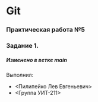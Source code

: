 # Git 
### Практическая работа №5 
### Задание 1.
##### Изменено в ветке main
Выполнил: 
* <Пилипейко Лев Евгеньевич> 
* <Группа УИТ-211>
